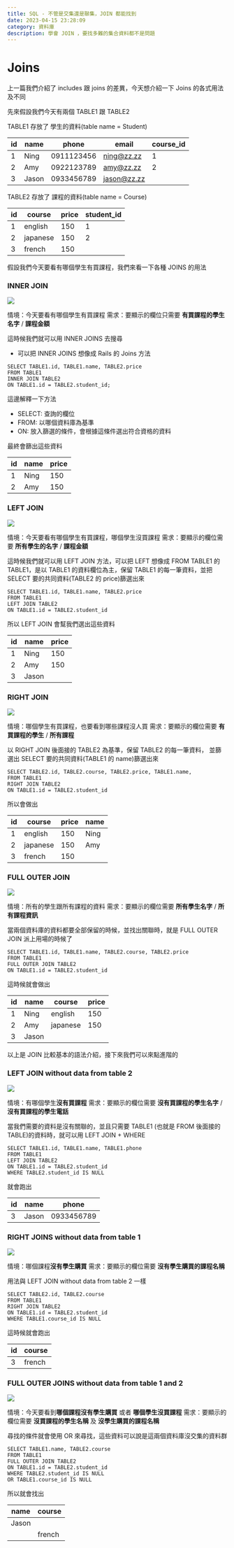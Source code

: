 ```yaml
---
title: SQL - 不管是交集還是聯集，JOIN 都能找到
date: 2023-04-15 23:28:09
category: 資料庫
description: 學會 JOIN ，要找多難的集合資料都不是問題
---
```

# Joins

上一篇我們介紹了 includes 跟 joins 的差異，今天想介紹一下 Joins 的各式用法及不同

先來假設我們今天有兩個 TABLE1 跟 TABLE2

TABLE1 存放了 學生的資料(table name = Student)

| id | name | phone      |email      | course_id|
| -- | ---- | ---------- |--------   |----------|
| 1  | Ning | 0911123456 |ning@zz.zz |     1    |
| 2  | Amy  | 0922123789 |amy@zz.zz  |     2    |
| 3  | Jason| 0933456789 |jason@zz.zz|          |

TABLE2 存放了 課程的資料(table name = Course)

| id | course  | price |student_id |
| -- | ----    | ------|-------    |
| 1  | english | 150   |1          |
| 2  | japanese| 150   |2          |
| 3  | french  | 150   |           |

假設我們今天要看有哪個學生有買課程，我們來看一下各種 JOINS 的用法


### INNER JOIN

![](https://i.imgur.com/7jr1fKs.jpg)

情境：今天要看有哪個學生有買課程
需求：要顯示的欄位只需要 **有買課程的學生名字** / **課程金額**

這時候我們就可以用 INNER JOINS 去搜尋

* 可以把 INNER JOINS 想像成 Rails 的 Joins 方法

```sql=
SELECT TABLE1.id, TABLE1.name, TABLE2.price
FROM TABLE1
INNER JOIN TABLE2
ON TABLE1.id = TABLE2.student_id;
```

這邊解釋一下方法
* SELECT: 查詢的欄位
* FROM: 以哪個資料庫為基準
* ON: 放入篩選的條件，會根據這條件選出符合資格的資料

最終會篩出這些資料

| id | name|price|
| -- | ----| ---- | 
| 1  | Ning|150   |
| 2  | Amy |150   |


### LEFT JOIN

![](https://i.imgur.com/4PfO6wI.jpg)

情境：今天要看有哪個學生有買課程，哪個學生沒買課程
需求：要顯示的欄位需要 **所有學生的名字** / **課程金額**

這時候我們就可以用 LEFT JOIN 方法，可以把 LEFT 想像成 FROM TABLE1 的 TABLE1，是以 TABLE1 的資料欄位為主，保留 TABLE1 的每一筆資料，並把 SELECT 要的共同資料(TABLE2 的 price)篩選出來

```sql=
SELECT TABLE1.id, TABLE1.name, TABLE2.price
FROM TABLE1
LEFT JOIN TABLE2
ON TABLE1.id = TABLE2.student_id
```

所以 LEFT JOIN 會幫我們選出這些資料

| id | name |price|
| -- | ---- | ---- | 
| 1  | Ning |150   |
| 2  | Amy  |150   |
| 3  | Jason|      |


### RIGHT JOIN

![](https://i.imgur.com/09Yt3pl.jpg)

情境：哪個學生有買課程，也要看到哪些課程沒人買
需求：要顯示的欄位需要 **有買課程的學生** / **所有課程**

以 RIGHT JOIN 後面接的 TABLE2 為基準，保留 TABLE2 的每一筆資料，
並篩選出 SELECT 要的共同資料(TABLE1 的 name)篩選出來

```sql=
SELECT TABLE2.id, TABLE2.course, TABLE2.price, TABLE1.name, 
FROM TABLE1
RIGHT JOIN TABLE2
ON TABLE1.id = TABLE2.student_id
```

所以會做出

| id | course  |price|name |
| -- | ----    |---- |---- |
| 1  | english |150  |Ning |
| 2  | japanese|150  |Amy  |
| 3  | french  |150  |     |


### FULL OUTER JOIN

![](https://i.imgur.com/9z680N0.jpg)

情境：所有的學生跟所有課程的資料
需求：要顯示的欄位需要 **所有學生名字** / **所有課程資訊**

當兩個資料庫的資料都要全部保留的時候，並找出關聯時，就是 FULL OUTER JOIN 派上用場的時候了

```sql=
SELECT TABLE1.id, TABLE1.name, TABLE2.course, TABLE2.price
FROM TABLE1
FULL OUTER JOIN TABLE2
ON TABLE1.id = TABLE2.student_id
```

這時候就會做出

| id | name |course  |price |
| -- | ---- |----    |----  | 
| 1  | Ning |english |150   |
| 2  | Amy  |japanese|150   |
| 3  |Jason |        |      |


以上是 JOIN 比較基本的語法介紹，接下來我們可以來點進階的

### LEFT JOIN without data from table 2

![](https://i.imgur.com/dHPCtRC.jpg)

情境：有哪個學生**沒有買課程**
需求：要顯示的欄位需要 **沒有買課程的學生名字** / **沒有買課程的學生電話**

當我們需要的資料是沒有關聯的，並且只需要 TABLE1 (也就是 FROM 後面接的 TABLE)的資料時，就可以用 LEFT JOIN + WHERE

```sql=
SELECT TABLE1.id, TABLE1.name, TABLE1.phone
FROM TABLE1
LEFT JOIN TABLE2
ON TABLE1.id = TABLE2.student_id
WHERE TABLE2.student_id IS NULL
```

就會跑出

| id | name |phone      |
| ---| ---- |---------- |
| 3  |Jason |0933456789 |


### RIGHT JOINS without data from table 1

![](https://i.imgur.com/XGGUfee.jpg)

情境：哪個課程**沒有學生購買**
需求：要顯示的欄位需要 **沒有學生購買的課程名稱**

用法與 LEFT JOIN without data from table 2 一樣

```sql=
SELECT TABLE2.id, TABLE2.course
FROM TABLE1
RIGHT JOIN TABLE2
ON TABLE1.id = TABLE2.student_id
WHERE TABLE1.course_id IS NULL
```

這時候就會跑出

| id | course  |
| -- | ----    |
| 3  | french  |


### FULL OUTER JOINS without data from table 1 and 2

![](https://i.imgur.com/eFZMqEb.jpg)

情境：今天要看到**哪個課程沒有學生購買** 或者 **哪個學生沒買課程**
需求：要顯示的欄位需要 **沒買課程的學生名稱** 及 **沒學生購買的課程名稱**

尋找的條件就會使用 OR 來尋找，這些資料可以說是這兩個資料庫沒交集的資料群

```sql=
SELECT TABLE1.name, TABLE2.course
FROM TABLE1
FULL OUTER JOIN TABLE2
ON TABLE1.id = TABLE2.student_id
WHERE TABLE2.student_id IS NULL
OR TABLE1.course_id IS NULL
```

所以就會找出

| name | course  |
| --   | ----    |
| Jason|         |
|      | french  |